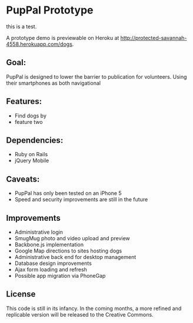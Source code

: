 PupPal Prototype
===============================

this is a test. 

A prototype demo is previewable on Heroku at http://protected-savannah-4558.herokuapp.com/dogs. 

## Goal:
PupPal is designed to lower the barrier to publication for volunteers. Using their smartphones as both navigational

## Features:

- Find dogs by 
- feature two

## Dependencies:
- Ruby on Rails
- jQuery Mobile

## Caveats:
- PupPal has only been tested on an iPhone 5
- Speed and security improvements are still in the future 

## Improvements
- Administrative login
- SmugMug photo and video upload and preview
- Backbone.js implementation
- Google Map directions to sites hosting dogs
- Administrative back end for desktop management
- Database design improvements
- Ajax form loading and refresh
- Possible app migration via PhoneGap

## License
This code is still in its infancy. In the coming months, a more refined and replicable version will be released to the Creative Commons.

